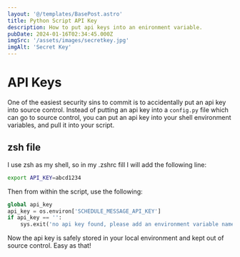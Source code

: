 ```yaml
---
layout: '@/templates/BasePost.astro'
title: Python Script API Key
description: How to put api keys into an enironment variable.
pubDate: 2024-01-16T02:34:45.000Z
imgSrc: '/assets/images/secretkey.jpg'
imgAlt: 'Secret Key'
---
```


# API Keys
One of the easiest security sins to commit is to accidentally put 
an api key into source control.  Instead of putting an api key into
a `config.py` file which can go to source control, you can put an
api key into your shell environment variables, and pull it into your 
script.

## zsh file

I use zsh as my shell, so in my .zshrc fill I will add the following line:
```bash
export API_KEY=abcd1234
```

Then from within the script, use the following:
```python
global api_key 
api_key = os.environ['SCHEDULE_MESSAGE_API_KEY']
if api_key == '':
    sys.exit('no api key found, please add an environment variable named API_KEY')
```

Now the api key is safely stored in your local environment and 
kept out of source control.  Easy as that!

